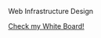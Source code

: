 Web Infrastructure Design

[Check my White Board!](https://miro.com/welcomeonboard/RWhBRGxPTkQ2MGx1WlhnSEpnQ3FKTGJpSTl4eFNCRWJIZkhLcmd6WVlCWmdCY2hPOUR1NGY3OGw3R3BZd2hEZHwzNDU4NzY0NTU5MjY1NzI3ODUyfDI=?share_link_id=466928405670)
